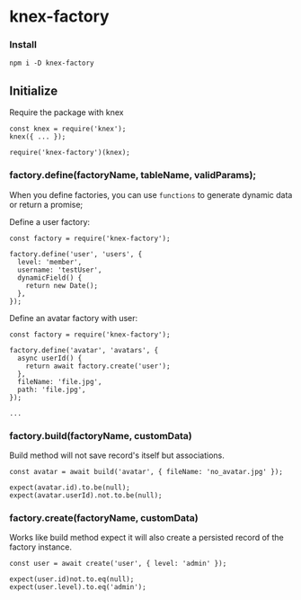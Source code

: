 # knex-factory

### Install
`npm i -D knex-factory`

## Initialize

Require the package with knex

```
const knex = require('knex');
knex({ ... });

require('knex-factory')(knex);
```

### factory.define(factoryName, tableName, validParams);
When you define factories, you can use `functions` to generate dynamic data or return a promise;



Define a user factory:

```
const factory = require('knex-factory');

factory.define('user', 'users', {
  level: 'member',
  username: 'testUser',
  dynamicField() {
    return new Date();
  },
});
```

Define an avatar factory with user:
```
const factory = require('knex-factory');

factory.define('avatar', 'avatars', {
  async userId() {
    return await factory.create('user');
  },
  fileName: 'file.jpg',
  path: 'file.jpg',
});

...
```

### factory.build(factoryName, customData)
Build method will not save record's itself but associations.

```
const avatar = await build('avatar', { fileName: 'no_avatar.jpg' });

expect(avatar.id).to.be(null);
expect(avatar.userId).not.to.be(null);
```


### factory.create(factoryName, customData)
Works like build method expect it will also create a persisted record of the factory instance.
```
const user = await create('user', { level: 'admin' });

expect(user.id)not.to.eq(null);
expect(user.level).to.eq('admin');
```

